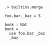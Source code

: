 ```ucm:hide
.> builtins.merge
```

```unison
foo.bar._baz = 5

bonk : Nat
bonk =
  use foo.bar _baz
  _baz
```
